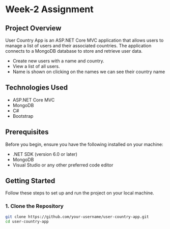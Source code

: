 # Week-2 Assignment

## Project Overview

User Country App is an ASP.NET Core MVC application that allows users to manage a list of users and their associated countries. The application connects to a MongoDB database to store and retrieve user data.


- Create new users with a name and country.
- View a list of all users.
- Name is shown on clicking on the names we can see their country name

## Technologies Used

- ASP.NET Core MVC
- MongoDB
- C#
- Bootstrap

## Prerequisites

Before you begin, ensure you have the following installed on your machine:

- .NET SDK (version 6.0 or later)
- MongoDB
- Visual Studio or any other preferred code editor

## Getting Started

Follow these steps to set up and run the project on your local machine.

### 1. Clone the Repository

```bash
git clone https://github.com/your-username/user-country-app.git
cd user-country-app
